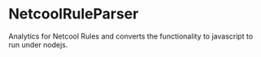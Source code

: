# NetcoolRuleParser
Analytics for Netcool Rules and converts the functionality to javascript to run under nodejs.
